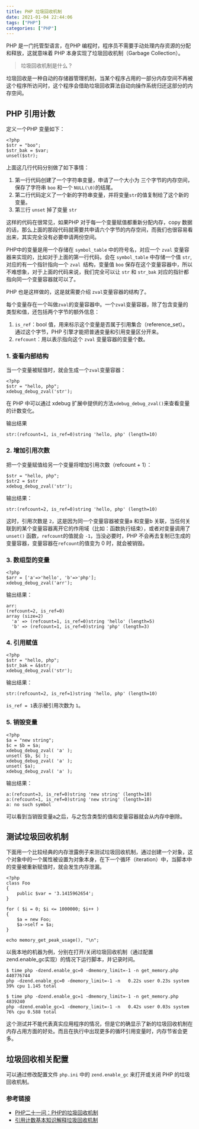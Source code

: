 ```yaml
---
title: PHP 垃圾回收机制
date: 2021-01-04 22:44:06
tags: ["PHP"]
categories: ["PHP"]
---
```


PHP 是一门托管型语言，在PHP 编程时，程序员不需要手动处理内存资源的分配和释放，这就意味着 PHP 本身实现了垃圾回收机制（Garbage Collection）。

> 垃圾回收机制是什么？

垃圾回收是一种自动的存储器管理机制，当某个程序占用的一部分内存空间不再被这个程序所访问时，这个程序会借助垃圾回收算法自动向操作系统归还这部分的内存空间。

## PHP 引用计数
定义一个PHP 变量如下：
```
<?php
$str = "boo";
$str_bak = $var;
unset($str);
```
上面这几行代码分别做了如下事情：
1. 第一行代码创建了一个字符串变量，申请了一个大小为 三个字节的内存空间，保存了字符串 `boo` 和一个 `NULL(\0)`的结尾。
2. 第二行代码定义了一个新的字符串变量，并将变量`str`的值复制给了这个新的变量。
3. 第三行 `unset` 掉了变量 `str`

这样的代码在很常见，如果PHP 对于每一个变量赋值都重新分配内存，copy 数据的话，那么上面的那段代码就需要共申请六个字节的内存空间，而我们也很容易看出来，其实完全没有必要申请两份空间。

PHP中的变量是用一个存储在 `symbol_table` 中的符号名，对应一个 `zval` 变量容器来实现的，比如对于上面的第一行代码，会在 `symbol_table` 中存储一个值 `str`, 对应的有一个指针指向一个 `zval `结构，变量值 `boo` 保存在这个变量容器中，所以不难想象，对于上面的代码来说，我们完全可以让 `str` 和 `str_bak` 对应的指针都指向同一个变量容器就可以了。

PHP 也是这样做的，这是就需要介绍 `zval`变量容器的结构了。

每个变量存在一个叫做`zval`的变量容器中。一个`zval`变量容器，除了包含变量的类型和值，还包括两个字节的额外信息：
1. `is_ref`：bool 值，用来标示这个变量是否属于引用集合（reference_set）。通过这个字节，PHP 引擎才能把普通变量和引用变量区分开来。
2. `refcount`：用以表示指向这个 `zval` 变量容器的变量个数。

### 1. 查看内部结构
当一个变量被赋值时，就会生成一个`zval`变量容器：
```
<?php
$str = "hello, php";
xdebug_debug_zval('str');
```
在 PHP 中可以通过 xdebug 扩展中提供的方法`xdebug_debug_zval()`来查看变量的计数变化。

输出结果
```
str:(refcount=1, is_ref=0)string 'hello, php' (length=10)
```

### 2. 增加引用次数
把一个变量赋值给另一个变量将增加引用次数（refcount + 1）：
```
$str = "hello, php";
$str2 = $str
xdebug_debug_zval('str');
```

输出结果：
```
str:(refcount=2, is_ref=0)string 'hello, php' (length=10)
```

这时，引用次数是 `2`，这是因为同一个变量容器被变量a 和变量b 关联，当任何关联到的某个变量容器离开它的作用域（比如：函数执行结束），或者对变量调用了 `unset()` 函数，`refcount`的值就会 `-1`，当没必要时，PHP 不会再去复制已生成的变量容器，变量容器在`refcount`的值变为 0 时，就会被销毁。

### 3. 数组型的变量

```
<?php
$arr = ['a'=>'hello', 'b'=>'php'];
xdebug_debug_zval('arr');
```

输出结果：
```
arr:
(refcount=2, is_ref=0)
array (size=2)
  'a' => (refcount=1, is_ref=0)string 'hello' (length=5)
  'b' => (refcount=1, is_ref=0)string 'php' (length=3)
```

### 4. 引用赋值
```
<?php
$str = "hello, php";
$str_bak = &$str;
xdebug_debug_zval('str');
```

输出结果：
```
str:(refcount=2, is_ref=1)string 'hello, php' (length=10)
```
`is_ref = 1`表示被引用次数为 `1`。

### 5. 销毁变量

```
<?php
$a = "new string";
$c = $b = $a;
xdebug_debug_zval( 'a' );
unset( $b, $c );
xdebug_debug_zval( 'a' );
unset( $a);
xdebug_debug_zval( 'a' );
```

输出结果：
```
a:(refcount=3, is_ref=0)string 'new string' (length=10)
a:(refcount=1, is_ref=0)string 'new string' (length=10)
a: no such symbol
```
可以看到当销毁变量a之后，与之包含类型的值和变量容器就会从内存中删除。

## 测试垃圾回收机制

下面用一个比较经典的内存泄露例子来测试垃圾回收机制，通过创建一个对象，这个对象中的一个属性被设置为对象本身，在下一个循环（iteration）中，当脚本中的变量被重新赋值时，就会发生内存泄漏。
```
<?php
class Foo
{
    public $var = '3.1415962654';
}

for ( $i = 0; $i <= 1000000; $i++ )
{
    $a = new Foo;
    $a->self = $a;
}

echo memory_get_peak_usage(), "\n";
```

以我本地的机器为例，分别在打开/关闭垃圾回收机制（通过配置 zend.enable_gc实现）的情况下运行脚本，并记录时间。
```
$ time php -dzend.enable_gc=0 -dmemory_limit=-1 -n get_memory.php
440776744
php -dzend.enable_gc=0 -dmemory_limit=-1 -n   0.22s user 0.23s system 39% cpu 1.145 total

$ time php -dzend.enable_gc=1 -dmemory_limit=-1 -n get_memory.php
4839240
php -dzend.enable_gc=1 -dmemory_limit=-1 -n   0.42s user 0.03s system 76% cpu 0.588 total
```

这个测试并不能代表真实应用程序的情况，但是它的确显示了新的垃圾回收机制在内存占用方面的好处。而且在执行中出现更多的循环引用变量时，内存节省会更多。

## 垃圾回收相关配置
可以通过修改配置文件 `php.ini` 中的 `zend.enable_gc` 来打开或关闭 PHP 的垃圾回收机制。

### 参考链接
* [PHP二十一问：PHP的垃圾回收机制](https://www.iminho.me/wiki/blog-18.html)
* [引用计数基本知识解释垃圾回收机制](https://www.php.net/manual/zh/features.gc.refcounting-basics.php)